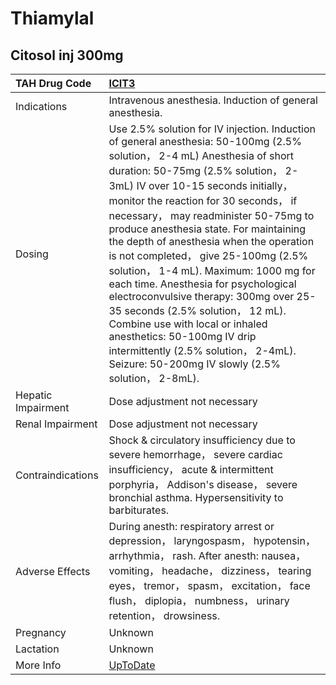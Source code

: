 # Thiamylal

## Citosol inj 300mg

| TAH Drug Code      | [ICIT3](https://www.tahsda.org.tw/drugs/hissearch.php?drug_code=ICIT3)                                                                                                                                                                                                                                                                                                                                                                                                                                                                                                                                                                                                                                                                         |
|:-------------------|:-----------------------------------------------------------------------------------------------------------------------------------------------------------------------------------------------------------------------------------------------------------------------------------------------------------------------------------------------------------------------------------------------------------------------------------------------------------------------------------------------------------------------------------------------------------------------------------------------------------------------------------------------------------------------------------------------------------------------------------------------|
| Indications        | Intravenous anesthesia. Induction of general anesthesia.                                                                                                                                                                                                                                                                                                                                                                                                                                                                                                                                                                                                                                                                                       |
| Dosing             | Use 2.5% solution for IV injection. Induction of general anesthesia: 50-100mg (2.5% solution， 2-4 mL) Anesthesia of short duration: 50-75mg (2.5% solution， 2-3mL) IV over 10-15 seconds initially， monitor the reaction for 30 seconds， if necessary， may readminister 50-75mg to produce anesthesia state. For maintaining the depth of anesthesia when the operation is not completed， give 25-100mg (2.5% solution， 1-4 mL). Maximum: 1000 mg for each time. Anesthesia for psychological electroconvulsive therapy: 300mg over 25-35 seconds (2.5% solution， 12 mL). Combine use with local or inhaled anesthetics: 50-100mg IV drip intermittently (2.5% solution， 2-4mL). Seizure: 50-200mg IV slowly (2.5% solution， 2-8mL). |
| Hepatic Impairment | Dose adjustment not necessary                                                                                                                                                                                                                                                                                                                                                                                                                                                                                                                                                                                                                                                                                                                  |
| Renal Impairment   | Dose adjustment not necessary                                                                                                                                                                                                                                                                                                                                                                                                                                                                                                                                                                                                                                                                                                                  |
| Contraindications  | Shock & circulatory insufficiency due to severe hemorrhage， severe cardiac insufficiency， acute & intermittent porphyria， Addison's disease， severe bronchial asthma. Hypersensitivity to barbiturates.                                                                                                                                                                                                                                                                                                                                                                                                                                                                                                                                    |
| Adverse Effects    | During anesth: respiratory arrest or depression， laryngospasm， hypotensin， arrhythmia， rash. After anesth: nausea， vomiting， headache， dizziness， tearing eyes， tremor， spasm， excitation， face flush， diplopia， numbness， urinary retention， drowsiness.                                                                                                                                                                                                                                                                                                                                                                                                                                                                      |
| Pregnancy          | Unknown                                                                                                                                                                                                                                                                                                                                                                                                                                                                                                                                                                                                                                                                                                                                        |
| Lactation          | Unknown                                                                                                                                                                                                                                                                                                                                                                                                                                                                                                                                                                                                                                                                                                                                        |
| More Info          | [UpToDate](https://www.uptodate.com/contents/thiamylal-drug-information)                                                                                                                                                                                                                                                                                                                                                                                                                                                                                                                                                                                                                                                                       |

